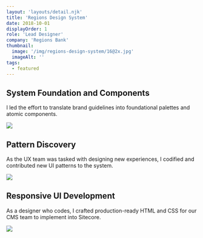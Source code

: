 ```yaml
---
layout: 'layouts/detail.njk'
title: 'Regions Design System'
date: 2018-10-01
displayOrder: 1
role: 'Lead Designer'
company: 'Regions Bank'
thumbnail:
  image: '/img/regions-design-system/16@2x.jpg'
  imageAlt: ''
tags:
  - featured
---
```


## System Foundation and Components

I led the effort to translate brand guidelines into foundational palettes and atomic components.

![](/img/regions-design-system/16@2x.jpg)

## Pattern Discovery

As the UX team was tasked with designing new experiences, I codified and contributed new UI patterns to the system.

![](/img/regions-design-system/17@2x.jpg)

## Responsive UI Development

As a designer who codes, I crafted production-ready HTML and CSS for our CMS team to implement into Sitecore.

![](/img/regions-design-system/18@2x.jpg)
